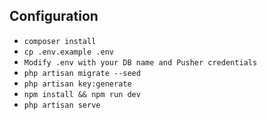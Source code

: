 ## Configuration

-   `composer install `
-   `cp .env.example .env `
-   `Modify .env with your DB name and Pusher credentials`
-   `php artisan migrate --seed`
-   `php artisan key:generate`
-   `npm install && npm run dev`
-   `php artisan serve`
